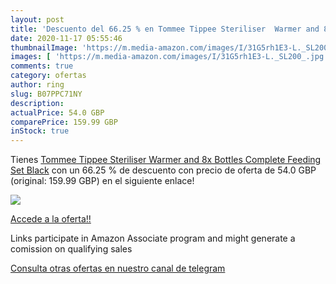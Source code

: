 ```yaml
---
layout: post
title: 'Descuento del 66.25 % en Tommee Tippee Steriliser  Warmer and 8x '
date: 2020-11-17 05:55:46
thumbnailImage: 'https://m.media-amazon.com/images/I/31G5rh1E3-L._SL200_.jpg'
images: [ 'https://m.media-amazon.com/images/I/31G5rh1E3-L._SL200_.jpg' ]
comments: true
category: ofertas
author: ring
slug: B07PPC71NY
description:
actualPrice: 54.0 GBP
comparePrice: 159.99 GBP
inStock: true
---
```


Tienes [Tommee Tippee Steriliser  Warmer and 8x Bottles Complete Feeding Set  Black](https://www.amazon.co.uk/dp/B07PPC71NY/?tag=tolees0a-21) con un 66.25 % de descuento con precio de oferta de 54.0 GBP (original: 159.99 GBP) en el siguiente enlace!

[![](https://m.media-amazon.com/images/I/31G5rh1E3-L._SL200_.jpg)](https://www.amazon.co.uk/dp/B07PPC71NY/?tag=tolees0a-21)

[Accede a la oferta!!](https://www.amazon.co.uk/dp/B07PPC71NY/?tag=tolees0a-21)

Links participate in Amazon Associate program and might generate a comission on qualifying sales

[Consulta otras ofertas en nuestro canal de telegram](https://t.me/s/ofertas25)

